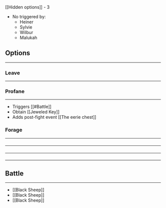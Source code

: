 [[Hidden options]] - 3
- No triggered by:
	- Heiner
	- Sylvie
	- Wilbur
	- Malukah

## Options
---

### Leave
---

### Profane
---
- Triggers [[#Battle]]
- Obtain [[Jeweled Key]]
- Adds post-fight event [[The eerie chest]]

### Forage
---

### 
---

### 
---

### 
---


## Battle
---
- [[Black Sheep]]
- [[Black Sheep]]
- [[Black Sheep]]